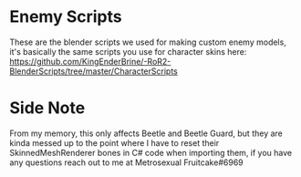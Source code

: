 # Enemy Scripts

 These are the blender scripts we used for making custom enemy models, it's basically the same scripts you use for character skins here: https://github.com/KingEnderBrine/-RoR2-BlenderScripts/tree/master/CharacterScripts
 
 
 
# Side Note

 From my memory, this only affects Beetle and Beetle Guard, but they are kinda messed up to the point where I have to reset their SkinnedMeshRenderer bones in C# code when importing them, if you have any questions reach out to me at Metrosexual Fruitcake#6969
